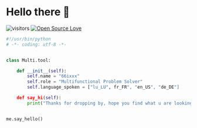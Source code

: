 # Hello there 👋

![visitors](https://visitor-badge.laobi.icu/badge?page_id=zhenye-na.zhenye-na)
[![Open Source Love](https://badges.frapsoft.com/os/v1/open-source.svg?v=102)](https://github.com/ellerbrock/open-source-badge/)

```python
#!/usr/bin/python
# -*- coding: utf-8 -*-


class Multi.tool:

    def __init__(self):
        self.name = "66ixxx"
        self.role = "Multifunctional Problem Solver"
        self.language_spoken = ["lu_LU", fr_FR", "en_US", "de_DE"]

    def say_hi(self):
        print("Thanks for dropping by, hope you find what u are looking for.")


me.say_hello()
```
